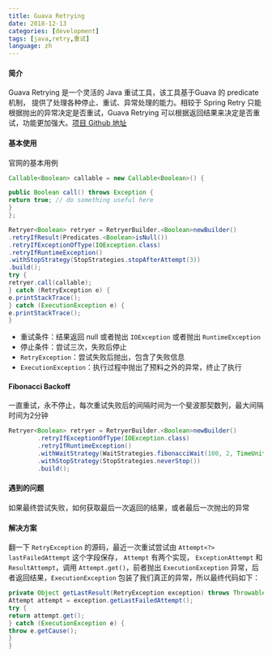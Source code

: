 ```yaml
---
title: Guava Retrying
date: 2018-12-13
categories: [development]
tags: [java,retry,重试]
language: zh
---
```


#### 简介
Guava Retrying 是一个灵活的 Java 重试工具，该工具基于Guava 的 predicate 机制， 提供了处理各种停止、重试、异常处理的能力。相较于 Spring Retry 只能根据抛出的异常决定是否重试，Guava Retrying 可以根据返回结果来决定是否重试，功能更加强大。[项目 Github 地址](https://github.com/rholder/guava-retrying)


#### 基本使用
官网的基本用例
``` java
Callable<Boolean> callable = new Callable<Boolean>() {

public Boolean call() throws Exception {
return true; // do something useful here
}
};

Retryer<Boolean> retryer = RetryerBuilder.<Boolean>newBuilder()
.retryIfResult(Predicates.<Boolean>isNull())
.retryIfExceptionOfType(IOException.class)
.retryIfRuntimeException()
.withStopStrategy(StopStrategies.stopAfterAttempt(3))
.build();
try {
retryer.call(callable);
} catch (RetryException e) {
e.printStackTrace();
} catch (ExecutionException e) {
e.printStackTrace();
}

```
- 重试条件：结果返回 null 或者抛出 `IOException` 或者抛出 `RuntimeException`
- 停止条件：尝试三次，失败后停止
- `RetryException`：尝试失败后抛出，包含了失败信息
- `ExecutionException`：执行过程中抛出了预料之外的异常，终止了执行

#### Fibonacci Backoff
一直重试，永不停止，每次重试失败后的间隔时间为一个斐波那契数列，最大间隔时间为2分钟
``` java
Retryer<Boolean> retryer = RetryerBuilder.<Boolean>newBuilder()
        .retryIfExceptionOfType(IOException.class)
        .retryIfRuntimeException()
        .withWaitStrategy(WaitStrategies.fibonacciWait(100, 2, TimeUnit.MINUTES))
        .withStopStrategy(StopStrategies.neverStop())
        .build();

```

#### 遇到的问题
如果最终尝试失败，如何获取最后一次返回的结果，或者最后一次抛出的异常
#### 解决方案
翻一下 `RetryException` 的源码，最近一次重试尝试由 `Attempt<?> lastFailedAttempt` 这个字段保存， `Attempt` 有两个实现， `ExceptionAttempt` 和 `ResultAttempt`，调用 `Attempt.get()`，前者抛出 `ExecutionException` 异常，后者返回结果，`ExecutionException` 包装了我们真正的异常，所以最终代码如下：

``` java
private Object getLastResult(RetryException exception) throws Throwable {
Attempt attempt = exception.getLastFailedAttempt();
try {
return attempt.get();
} catch (ExecutionException e) {
throw e.getCause();
}
}
```
